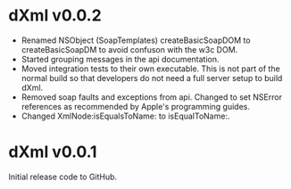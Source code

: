 # dXml v0.0.2* Renamed NSObject (SoapTemplates) createBasicSoapDOM to createBasicSoapDM to avoid confuson with the w3c DOM.* Started grouping messages in the api documentation.* Moved integration tests to their own executable. This is not part of the normal build so that developers do not need a full server setup to build dXml.* Removed soap faults and exceptions from api. Changed to set NSError references as recommended by Apple's programming guides.* Changed XmlNode:isEqualsToName: to isEqualToName:.# dXml v0.0.1Initial release code to GitHub.